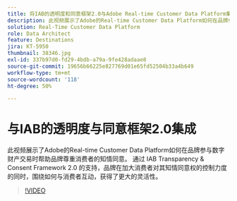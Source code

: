 ```yaml
---
title: 将IAB的透明度和同意框架2.0与Adobe Real-time Customer Data Platform集成
description: 此视频展示了Adobe的Real-time Customer Data Platform如何在品牌参与数字财产交易时帮助品牌尊重消费者的知情同意。 通过 IAB Transparency & Consent Framework 2.0 的支持，品牌在加大消费者对其知情同意权的控制力度的同时，围绕如何与消费者互动，获得了更大的灵活性。
solution: Real-Time Customer Data Platform
role: Data Architect
feature: Destinations
jira: KT-5950
thumbnail: 38346.jpg
exl-id: 337b97d0-fd29-4bdb-a79a-9fe428adaae8
source-git-commit: 19656b66225e827769d01e65fd52504b33a4b649
workflow-type: tm+mt
source-wordcount: '118'
ht-degree: 50%

---
```


# 与IAB的透明度与同意框架2.0集成

此视频展示了Adobe的Real-time Customer Data Platform如何在品牌参与数字财产交易时帮助品牌尊重消费者的知情同意。 通过 IAB Transparency &amp; Consent Framework 2.0 的支持，品牌在加大消费者对其知情同意权的控制力度的同时，围绕如何与消费者互动，获得了更大的灵活性。

>[!VIDEO](https://video.tv.adobe.com/v/38346?quality=12&learn=on)
